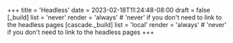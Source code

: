 +++
title = 'Headless'
date = 2023-02-18T11:24:48-08:00
draft = false
[_build]
list = 'never'
render = 'always'  # 'never' if you don't need to link to the headless pages
[cascade._build]
list = 'local'
render = 'always' # 'never' if you don't need to link to the headless pages
+++
